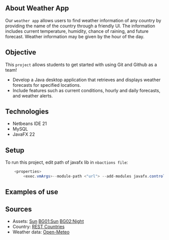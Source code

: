 ## About Weather App
Our `weather app` allows users to find weather information of any country by providing the name of the country through a friendly UI. 
The information includes current temperature, humidity, chance of raining, and future forecast. Weather information may be given by the hour of the day.

## Objective
This `project` allows students to get started with using Git and Github as a team!
- Develop a Java desktop application that retrieves and displays weather forecasts for specified locations.
- Include features such as current conditions, hourly and daily forecasts, and weather alerts.

## Technologies
- Netbeans IDE 21
- MySQL
- JavaFX 22

## Setup
To run this project, edit path of javafx lib in `nbactions file`:
```Java
    <properties>
        <exec.vmArgs>--module-path <"url"> --add-modules javafx.controls,javafx.fxml</exec.vmArgs>
```

## Examples of use

## Sources
- Assets: [Sun](https://pin.it/4Ps3H7I6j) [BG01:Sun](https://pin.it/7iF66mO9S) [BG02:Night](https://pin.it/JNbOreQo5)
- Country: [REST Countries](https://restcountries.com/v3.1/name/)
- Weather data: [Open-Meteo](https://open-meteo.com/en/docs)
